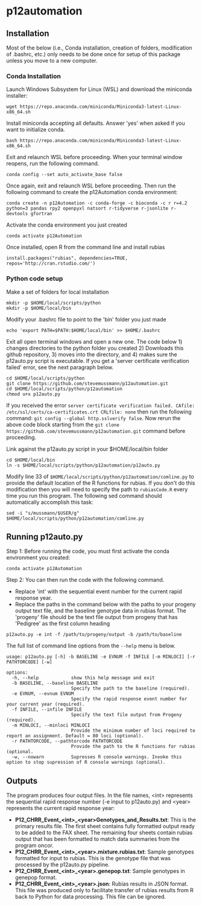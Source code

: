 # p12automation

## Installation
Most of the below (i.e., Conda installation, creation of folders, modification of .bashrc, etc.) only needs to be done once for setup of this package unless you move to a new computer.

### Conda Installation

Launch Windows Subsystem for Linux (WSL) and download the miniconda installer:
```
wget https://repo.anaconda.com/miniconda/Miniconda3-latest-Linux-x86_64.sh
```

Install miniconda accepting all defaults. Answer 'yes' when asked if you want to initialize conda. 

```
bash https://repo.anaconda.com/miniconda/Miniconda3-latest-Linux-x86_64.sh
```

Exit and relaunch WSL before proceeding. When your terminal window reopens, run the following command.

```
conda config --set auto_activate_base false
```

Once again, exit and relaunch WSL before proceeding. Then run the following command to create the p12Automation conda environment:
```
conda create -n p12Automation -c conda-forge -c bioconda -c r r=4.2 python=3 pandas rpy2 openpyxl natsort r-tidyverse r-jsonlite r-devtools gfortran
```

Activate the conda environment you just created
```
conda activate p12Automation
```

Once installed, open R from the command line and install rubias

```
install.packages("rubias", dependencies=TRUE, repos='http://cran.rstudio.com/')
```

### Python code setup

Make a set of folders for local installation
```
mkdir -p $HOME/local/scripts/python
mkdir -p $HOME/local/bin
```

Modify your .bashrc file to point to the 'bin' folder you just made
```
echo 'export PATH=$PATH:$HOME/local/bin' >> $HOME/.bashrc
```

Exit all open terminal windows and open a new one. The code below 1) changes directories to the python folder you created 2) Downloads this github repository, 3) moves into the directory, and 4) makes sure the p12auto.py script is executable. If you get a 'server certificate verification failed' error, see the next paragraph below.

```
cd $HOME/local/scripts/python
git clone https://github.com/stevemussmann/p12automation.git
cd $HOME/local/scripts/python/p12automation
chmod u+x p12auto.py
```

If you received the error `server certificate verification failed. CAfile: /etc/ssl/certs/ca-certificates.crt CRLfile: none` then run the following command: `git config --global http.sslverify false`. Now rerun the above code block starting from the `git clone https://github.com/stevemussmann/p12automation.git` command before proceeding.

Link against the p12auto.py script in your $HOME/local/bin folder
```
cd $HOME/local/bin
ln -s $HOME/local/scripts/python/p12automation/p12auto.py
```

Modify line 33 of `$HOME/local/scripts/python/p12automation/comline.py` to provide the default location of the R functions for rubias. If you don't do this modification then you will need to specify the path to `rubiasCode.R` every time you run this program. The following sed command should automatically accomplish this task:

```
sed -i "s/mussmann/$USER/g" $HOME/local/scripts/python/p12automation/comline.py
```


## Running p12auto.py

Step 1: Before running the code, you must first activate the conda environment you created:
```
conda activate p12Automation
```

Step 2: You can then run the code with the following command. 
* Replace 'int' with the sequential event number for the current rapid response year. 
* Replace the paths in the command below with the paths to your progeny output text file, and the baseline genotype data in rubias format. The 'progeny' file should be the text file output from progeny that has 'Pedigree' as the first column heading
```
p12auto.py -e int -f /path/to/progeny/output -b /path/to/baseline
```

The full list of command line options from the `--help` menu is below. 
```
usage: p12auto.py [-h] -b BASELINE -e EVNUM -f INFILE [-m MINLOCI] [-r PATHTORCODE] [-w]

options:
  -h, --help            show this help message and exit
  -b BASELINE, --baseline BASELINE
                        Specify the path to the baseline (required).
  -e EVNUM, --evnum EVNUM
                        Specify the rapid response event number for your current year (required).
  -f INFILE, --infile INFILE
                        Specify the text file output from Progeny (required).
  -m MINLOCI, --minloci MINLOCI
                        Provide the minimum number of loci required to report an assignment. Default = 80 loci (optional).
  -r PATHTORCODE, --pathtorcode PATHTORCODE
                        Provide the path to the R functions for rubias (optional.
  -w, --nowarn          Supresses R console warnings. Invoke this option to stop supression of R console warnings (optional).
```

## Outputs

The program produces four output files. In the file names, \<int\> represents the sequential rapid response number (-e input to p12auto.py) and \<year\> represents the current rapid response year:
* **P12_CHRR_Event_\<int\>_\<year\>Genotypes_and_Results.txt**: This is the primary results file. The first sheet contains fully formatted output ready to be added to the FAX sheet. The remaining four sheets contain rubias output that has been formatted to match data summaries from the program oncor.
* **P12_CHRR_Event_\<int\>_\<year\>.mixture.rubias.txt**: Sample genotypes formatted for input to rubias. This is the genotype file that was processed by the p12auto.py pipeline.
* **P12_CHRR_Event_\<int\>_\<year\>.genepop.txt**: Sample genotypes in genepop format. 
* **P12_CHRR_Event_\<int\>_\<year\>.json**: Rubias results in JSON format. This file was produced only to facilitate transfer of rubias results from R back to Python for data processing. This file can be ignored.
